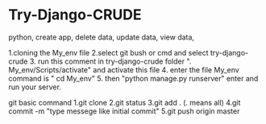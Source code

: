 # Try-Django-CRUDE
python, create app, delete data, update data, view data, 

1.cloning the My_env file 
2.select git bush or cmd and select try-django-crude
3. run this comment in try-django-crude folder ". My_env/Scripts/activate" and activate this file
4. enter the file My_env command is " cd My_env" 
5. then "python manage.py runserver" enter and run your server.


git basic command
1.git clone
2.git status
3.git add . (. means all)
4.git commit -m "type messege like initial commit"
5.git push origin master


